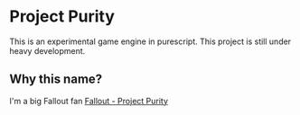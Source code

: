 # Project Purity

This is an experimental game engine in purescript. This project is still under heavy development.

## Why this name?
I'm a big Fallout fan [Fallout - Project Purity](http://fallout.wikia.com/wiki/Project_Purity)
